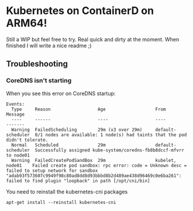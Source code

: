 # Kubernetes on ContainerD on ARM64!

Still a WIP but feel free to try. Real quick and dirty at the moment.
When finished I will write a nice readme ;)

## Troubleshooting

### CoreDNS isn't starting

When you see this error on CoreDNS startup:
```
Events:
  Type     Reason                  Age                   From               Message
  ----     ------                  ----                  ----               -------
  Warning  FailedScheduling        29m (x3 over 29m)     default-scheduler  0/1 nodes are available: 1 node(s) had taints that the pod didn't tolerate.
  Normal   Scheduled               29m                   default-scheduler  Successfully assigned kube-system/coredns-fb8b8dccf-mfvrr to node01
  Warning  FailedCreatePodSandBox  29m                   kubelet, node01    Failed create pod sandbox: rpc error: code = Unknown desc = failed to setup network for sandbox "adab93f573607c9949f98c80ad8dd8d93bbbd8b2d489ae438d96469c0e6ba261": failed to find plugin "loopback" in path [/opt/cni/bin]
```

You need to reinstall the kubernetes-cni packages
```
apt-get install --reinstall kubernetes-cni
```
